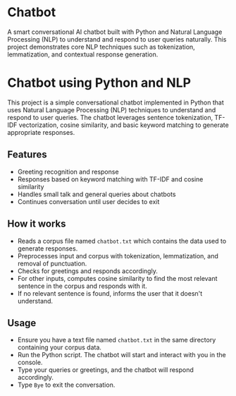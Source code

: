 # Chatbot
A smart conversational AI chatbot built with Python and Natural Language Processing (NLP) to understand and respond to user queries naturally. This project demonstrates core NLP techniques such as tokenization, lemmatization, and contextual response generation.

# Chatbot using Python and NLP

This project is a simple conversational chatbot implemented in Python that uses Natural Language Processing (NLP) techniques to understand and respond to user queries. The chatbot leverages sentence tokenization, TF-IDF vectorization, cosine similarity, and basic keyword matching to generate appropriate responses.

## Features
- Greeting recognition and response
- Responses based on keyword matching with TF-IDF and cosine similarity
- Handles small talk and general queries about chatbots
- Continues conversation until user decides to exit

## How it works
- Reads a corpus file named `chatbot.txt` which contains the data used to generate responses.
- Preprocesses input and corpus with tokenization, lemmatization, and removal of punctuation.
- Checks for greetings and responds accordingly.
- For other inputs, computes cosine similarity to find the most relevant sentence in the corpus and responds with it.
- If no relevant sentence is found, informs the user that it doesn't understand.

## Usage
- Ensure you have a text file named `chatbot.txt` in the same directory containing your corpus data.
- Run the Python script. The chatbot will start and interact with you in the console.
- Type your queries or greetings, and the chatbot will respond accordingly.
- Type `Bye` to exit the conversation.

